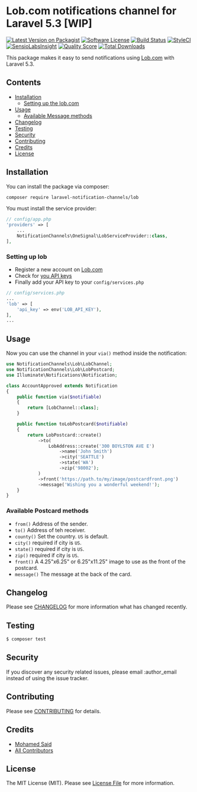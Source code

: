 # Lob.com notifications channel for Laravel 5.3 [WIP]

[![Latest Version on Packagist](https://img.shields.io/packagist/v/laravel-notification-channels/lob.svg?style=flat-square)](https://packagist.org/packages/laravel-notification-channels/lob)
[![Software License](https://img.shields.io/badge/license-MIT-brightgreen.svg?style=flat-square)](LICENSE.md)
[![Build Status](https://img.shields.io/travis/laravel-notification-channels/lob/master.svg?style=flat-square)](https://travis-ci.org/laravel-notification-channels/lob)
[![StyleCI](https://styleci.io/repos/65379321/shield)](https://styleci.io/repos/65379321)
[![SensioLabsInsight](https://img.shields.io/sensiolabs/i/9015691f-130d-4fca-8710-72a010abc684.svg?style=flat-square)](https://insight.sensiolabs.com/projects/9015691f-130d-4fca-8710-72a010abc684)
[![Quality Score](https://img.shields.io/scrutinizer/g/laravel-notification-channels/lob.svg?style=flat-square)](https://scrutinizer-ci.com/g/laravel-notification-channels/lob)
[![Total Downloads](https://img.shields.io/packagist/dt/laravel-notification-channels/lob.svg?style=flat-square)](https://packagist.org/packages/laravel-notification-channels/lob)


This package makes it easy to send notifications using [Lob.com](https://lob.com/) with Laravel 5.3.

## Contents

- [Installation](#installation)
	- [Setting up the lob.com](#setting-up-lob)
- [Usage](#usage)
	- [Available Message methods](#available-message-methods)
- [Changelog](#changelog)
- [Testing](#testing)
- [Security](#security)
- [Contributing](#contributing)
- [Credits](#credits)
- [License](#license)


## Installation

You can install the package via composer:

``` bash
composer require laravel-notification-channels/lob
```

You must install the service provider:

```php
// config/app.php
'providers' => [
    ...
    NotificationChannels\OneSignal\LobServiceProvider::class,
],
```

### Setting up lob

- Register a new account on [Lob.com](https://lob.com)
- Check for [you API keys](https://dashboard.lob.com/#/settings/keys)
- Finally add your API key to your `config/services.php`

```php
// config/services.php
...
'lob' => [
    'api_key' => env('LOB_API_KEY'),
],
...
```

## Usage

Now you can use the channel in your `via()` method inside the notification:

``` php
use NotificationChannels\Lob\LobChannel;
use NotificationChannels\Lob\LobPostcard;
use Illuminate\Notifications\Notification;

class AccountApproved extends Notification
{
    public function via($notifiable)
    {
        return [LobChannel::class];
    }

    public function toLobPostcard($notifiable)
    {
        return LobPostcard::create()
            ->to(
                LobAddress::create('300 BOYLSTON AVE E')
                    ->name('John Smith')
                    ->city('SEATTLE')
                    ->state('WA')
                    ->zip('98002');
            )
            ->front('https://path.to/my/image/postcardfront.png')
            ->message('Wishing you a wonderful weekend!');
    }
}
```

### Available Postcard methods

- `from()` Address of the sender.
- `to()` Address of teh receiver.
- `county()` Set the country. `US` is default.
- `city()` required if city is `US`.
- `state()` required if city is `US`.
- `zip()` required if city is `US`.
- `front()` A 4.25"x6.25" or 6.25"x11.25" image to use as the front of the postcard.
- `message()` The message at the back of the card.

## Changelog

Please see [CHANGELOG](CHANGELOG.md) for more information what has changed recently.

## Testing

``` bash
$ composer test
```

## Security

If you discover any security related issues, please email :author_email instead of using the issue tracker.

## Contributing

Please see [CONTRIBUTING](CONTRIBUTING.md) for details.

## Credits

- [Mohamed Said](https://github.com/themsaid)
- [All Contributors](../../contributors)

## License

The MIT License (MIT). Please see [License File](LICENSE.md) for more information.
